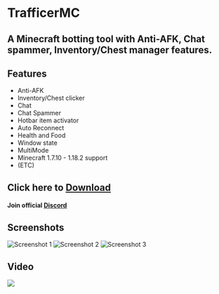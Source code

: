 # TrafficerMC
## A Minecraft botting tool with Anti-AFK, Chat spammer, Inventory/Chest manager features.

## Features
- Anti-AFK
- Inventory/Chest clicker
- Chat
- Chat Spammer
- Hotbar item activator
- Auto Reconnect
- Health and Food
- Window state
- MultiMode
- Minecraft 1.7.10 - 1.18.2 support
- (ETC)

## Click here to [Download](https://github.com/RattlesHyper/TrafficerMC/releases)
#### Join official [Discord](https://discord.gg/m6b8Pw4NR8)

## Screenshots
![Screenshot 1](https://cdn.discordapp.com/attachments/963491992506073108/963492031987081266/unknown.png) ![Screenshot 2](https://cdn.discordapp.com/attachments/963491992506073108/963492385407516743/unknown.png)
![Screenshot 3](https://cdn.discordapp.com/attachments/963491992506073108/963493893985419345/unknown.png)

## Video
[![](https://cdn.discordapp.com/attachments/962345126536036415/962355332263317554/hqdefault.jpg)](https://www.youtube.com/watch?v=eAe9m-d-el0&t=2s)